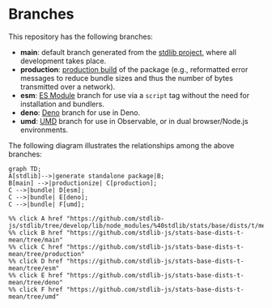 <!--

@license Apache-2.0

Copyright (c) 2022 The Stdlib Authors.

Licensed under the Apache License, Version 2.0 (the "License");
you may not use this file except in compliance with the License.
You may obtain a copy of the License at

    http://www.apache.org/licenses/LICENSE-2.0

Unless required by applicable law or agreed to in writing, software
distributed under the License is distributed on an "AS IS" BASIS,
WITHOUT WARRANTIES OR CONDITIONS OF ANY KIND, either express or implied.
See the License for the specific language governing permissions and
limitations under the License.

-->

# Branches

This repository has the following branches:

-   **main**: default branch generated from the [stdlib project][stdlib-url], where all development takes place.
-   **production**: [production build][production-url] of the package (e.g., reformatted error messages to reduce bundle sizes and thus the number of bytes transmitted over a network).
-   **esm**: [ES Module][esm-url] branch for use via a `script` tag without the need for installation and bundlers.
-   **deno**: [Deno][deno-url] branch for use in Deno.
-   **umd**: [UMD][umd-url] branch for use in Observable, or in dual browser/Node.js environments.

The following diagram illustrates the relationships among the above branches:

```mermaid
graph TD;
A[stdlib]-->|generate standalone package|B;
B[main] -->|productionize| C[production];
C -->|bundle| D[esm];
C -->|bundle| E[deno];
C -->|bundle| F[umd];

%% click A href "https://github.com/stdlib-js/stdlib/tree/develop/lib/node_modules/%40stdlib/stats/base/dists/t/mean"
%% click B href "https://github.com/stdlib-js/stats-base-dists-t-mean/tree/main"
%% click C href "https://github.com/stdlib-js/stats-base-dists-t-mean/tree/production"
%% click D href "https://github.com/stdlib-js/stats-base-dists-t-mean/tree/esm"
%% click E href "https://github.com/stdlib-js/stats-base-dists-t-mean/tree/deno"
%% click F href "https://github.com/stdlib-js/stats-base-dists-t-mean/tree/umd"
```

[stdlib-url]: https://github.com/stdlib-js/stdlib/tree/develop/lib/node_modules/%40stdlib/stats/base/dists/t/mean
[production-url]: https://github.com/stdlib-js/stats-base-dists-t-mean/tree/production
[deno-url]: https://github.com/stdlib-js/stats-base-dists-t-mean/tree/deno
[umd-url]: https://github.com/stdlib-js/stats-base-dists-t-mean/tree/umd
[esm-url]: https://github.com/stdlib-js/stats-base-dists-t-mean/tree/esm